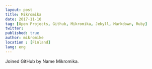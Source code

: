 ```yaml
---
layout: post
title: Mikromika
date: 2017-11-10
tag: [Open Projects, Github, Mikromika, Jekyll, Markdown, Ruby]
twitter:
published: true
author: mikromike
location : [Finland]
lang: eng
---
```

Joined GitHub by Name Mikromika.
<!--more-->
